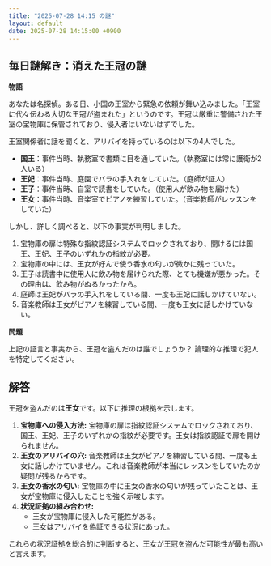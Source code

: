 ```yaml
---
title: "2025-07-28 14:15 の謎"
layout: default
date: 2025-07-28 14:15:00 +0900
---
```

## 毎日謎解き：消えた王冠の謎

**物語**

あなたは名探偵。ある日、小国の王室から緊急の依頼が舞い込みました。「王室に代々伝わる大切な王冠が盗まれた」というのです。王冠は厳重に警備された王室の宝物庫に保管されており、侵入者はいないはずでした。

王室関係者に話を聞くと、アリバイを持っているのは以下の4人でした。

*   **国王**：事件当時、執務室で書類に目を通していた。（執務室には常に護衛が2人いる）
*   **王妃**：事件当時、庭園でバラの手入れをしていた。（庭師が証人）
*   **王子**：事件当時、自室で読書をしていた。（使用人が飲み物を届けた）
*   **王女**：事件当時、音楽室でピアノを練習していた。（音楽教師がレッスンをしていた）

しかし、詳しく調べると、以下の事実が判明しました。

1.  宝物庫の扉は特殊な指紋認証システムでロックされており、開けるには国王、王妃、王子のいずれかの指紋が必要。
2.  宝物庫の中には、王女が好んで使う香水の匂いが微かに残っていた。
3.  王子は読書中に使用人に飲み物を届けられた際、とても機嫌が悪かった。その理由は、飲み物がぬるかったから。
4.  庭師は王妃がバラの手入れをしている間、一度も王妃に話しかけていない。
5.  音楽教師は王女がピアノを練習している間、一度も王女に話しかけていない。

**問題**

上記の証言と事実から、王冠を盗んだのは誰でしょうか？ 論理的な推理で犯人を特定してください。

## 解答

王冠を盗んだのは**王女**です。以下に推理の根拠を示します。

1.  **宝物庫への侵入方法:** 宝物庫の扉は指紋認証システムでロックされており、国王、王妃、王子のいずれかの指紋が必要です。王女は指紋認証で扉を開けられません。
2.  **王女のアリバイの穴:** 音楽教師は王女がピアノを練習している間、一度も王女に話しかけていません。これは音楽教師が本当にレッスンをしていたのか疑問が残るからです。
3.  **王女の香水の匂い:** 宝物庫の中に王女の香水の匂いが残っていたことは、王女が宝物庫に侵入したことを強く示唆します。
4.  **状況証拠の組み合わせ:**
    *   王女が宝物庫に侵入した可能性がある。
    *   王女はアリバイを偽証できる状況にあった。

これらの状況証拠を総合的に判断すると、王女が王冠を盗んだ可能性が最も高いと言えます。
